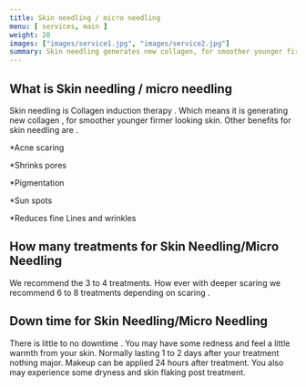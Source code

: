 ```yaml
---
title: Skin needling / micro needling
menu: [ services, main ]
weight: 20
images: ["images/service1.jpg", "images/service2.jpg"]
summary: Skin needling generates new collagen, for smoother younger firmer looking skin.
---
```

## What is Skin needling / micro needling

Skin needling is Collagen induction therapy . Which means it is generating new collagen , for smoother younger firmer looking skin. Other benefits for skin needling are .

*Acne scaring

*Shrinks pores

*Pigmentation

*Sun spots

*Reduces fine Lines and wrinkles

## How many treatments for Skin Needling/Micro Needling

We recommend the 3 to 4 treatments. How ever with deeper scaring we recommend 6 to 8 treatments depending on scaring .

## Down time for Skin Needling/Micro Needling

There is little to no downtime . You may have some redness and feel a little warmth from your skin. Normally lasting 1 to 2 days after your treatment nothing major. Makeup can be applied 24 hours after treatment. You also may experience some dryness and skin flaking post treatment.

